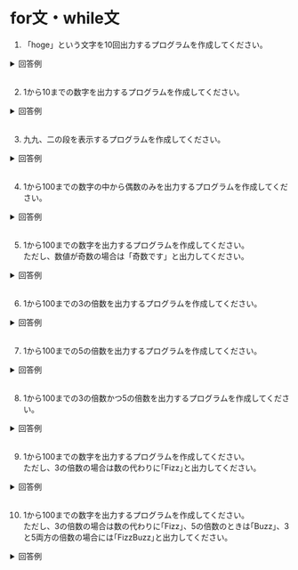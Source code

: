 # for文・while文

1. 「hoge」という文字を10回出力するプログラムを作成してください。

<details><summary>回答例</summary><div>
		
```
for ($i = 1; $i <= 10; $i++) {
    echo 'hoge';
    echo '<br>';
}
```
		
</div></details>
	

<br>
	
2. 1から10までの数字を出力するプログラムを作成してください。

<details><summary>回答例</summary><div>
		
```
for ($i = 1; $i <= 10; $i++) {
    echo $i;
    echo '<br>';
}
```
		
</div></details>
	

<br>
	
3. 九九、二の段を表示するプログラムを作成してください。

<details><summary>回答例</summary><div>
		
```
for ($i = 1; $i < 10; $i++) {
    echo $i * 2;
    echo '<br>';
}
```
		
</div></details>
	

<br>
	
4. 1から100までの数字の中から偶数のみを出力するプログラムを作成してください。

<details><summary>回答例</summary><div>
		
```
for ($i = 1; $i <= 100; $i++) {
    if ($i % 2 === 0) {
        echo $i;
        echo '<br>';
    }
}
```
		
</div></details>
	

<br>

5. 1から100までの数字を出力するプログラムを作成してください。  
ただし、数値が奇数の場合は「奇数です」と出力してください。

<details><summary>回答例</summary><div>
		
```
for ($i = 1; $i <= 100; $i++) {
    if ($i % 2 !== 0) {
        echo '奇数です';
    } else {
        echo $i;
    }
	echo '<br>';
}
```
		
</div></details>
	

<br>
	
6. 1から100までの3の倍数を出力するプログラムを作成してください。  

<details><summary>回答例</summary><div>
		
```
for ($i = 1; $i <= 100; $i++) {
    if ($i % 3 === 0) {
	    echo $i;
	    echo '<br>';
	}
}
```
		
</div></details>
	

<br>
	
7. 1から100までの5の倍数を出力するプログラムを作成してください。  

<details><summary>回答例</summary><div>
		
```
for ($i = 1; $i <= 100; $i++) {
    if ($i % 5 === 0) {
	    echo $i;
	    echo '<br>';
	}
}
```
		
</div></details>
	

<br>
	
8. 1から100までの3の倍数かつ5の倍数を出力するプログラムを作成してください。  

<details><summary>回答例</summary><div>
		
```
for ($i = 1; $i <= 100; $i++) {
    if ($i % 3 === 0 && $i % 5 === 0) {
	    echo $i;
        echo '<br>';
    }
}
```
		
</div></details>
	

<br>
	
9. 1から100までの数字を出力するプログラムを作成してください。  
ただし、3の倍数の場合は数の代わりに｢Fizz｣と出力してください。

<details><summary>回答例</summary><div>
		
```
for ($i = 1; $i <= 100; $i++) {
    if ($i % 3 === 0) {
        echo 'Fizz';
    } else {
        echo $i;
    }
    echo '<br>';
}
```
		
</div></details>
	

<br>
	
10. 1から100までの数字を出力するプログラムを作成してください。  
ただし、3の倍数の場合は数の代わりに｢Fizz｣、5の倍数のときは｢Buzz｣、3と5両方の倍数の場合には｢FizzBuzz｣と出力してください。

<details><summary>回答例</summary><div>
		
```
for ($i = 1; $i <= 100; $i++) {
    if ($i % 3 === 0 && $i % 5 === 0) {
        echo 'FizzBuzz';
    } elseif ($i % 5 === 0) {
        echo 'Buzz';
    } elseif ($i % 3 === 0) {
        echo 'Fizz';
    } else {
        echo $i;
    }
    echo '<br>';
}
```
		
</div></details>
	

<br>
	
